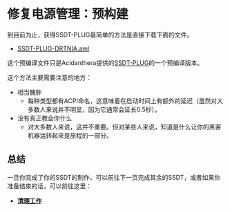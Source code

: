 # 修复电源管理：预构建

到目前为止，获得SSDT-PLUG最简单的方法是直接下载下面的文件。

* [SSDT-PLUG-DRTNIA.aml](https://github.com/dortania/Getting-Started-With-ACPI/blob/master/extra-files/compiled/SSDT-PLUG-DRTNIA.aml)

这个预编译文件只是Acidanthera提供的[SSDT-PLUG](https://github.com/acidanthera/OpenCorePkg/tree/master/Docs/AcpiSamples/Source/SSDT-PLUG.dsl)的一个预编译版本。

这个方法主要需要注意的地方：

* 相当臃肿
  * 每种类型都有ACPI命名，这意味着在启动时间上有额外的延迟（虽然对大多数人来说并不明显，因为它通常会延长0.5秒）。
* 没有真正教会你什么
  * 对大多数人来说，这并不重要。但对某些人来说，知道是什么让你的黑客机器运转起来是旅程的一部分。

## 总结

一旦你完成了你的SSDT的制作，可以前往下一页完成其余的SSDT，或者如果你准备结束的话，可以前往这里：

* [**清理工作**](/cleanup.md)
